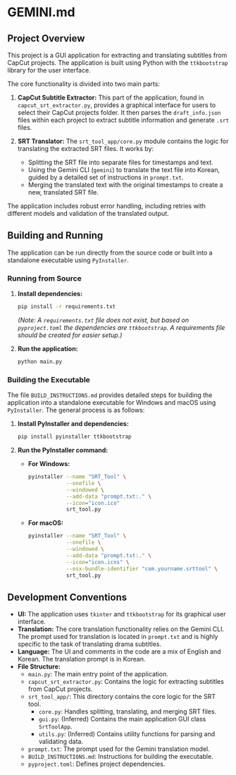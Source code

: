 # GEMINI.md

## Project Overview

This project is a GUI application for extracting and translating subtitles from CapCut projects. The application is built using Python with the `ttkbootstrap` library for the user interface.

The core functionality is divided into two main parts:

1.  **CapCut Subtitle Extractor:** This part of the application, found in `capcut_srt_extractor.py`, provides a graphical interface for users to select their CapCut projects folder. It then parses the `draft_info.json` files within each project to extract subtitle information and generate `.srt` files.

2.  **SRT Translator:** The `srt_tool_app/core.py` module contains the logic for translating the extracted SRT files. It works by:
    *   Splitting the SRT file into separate files for timestamps and text.
    *   Using the Gemini CLI (`gemini`) to translate the text file into Korean, guided by a detailed set of instructions in `prompt.txt`.
    *   Merging the translated text with the original timestamps to create a new, translated SRT file.

The application includes robust error handling, including retries with different models and validation of the translated output.

## Building and Running

The application can be run directly from the source code or built into a standalone executable using `PyInstaller`.

### Running from Source

1.  **Install dependencies:**
    ```bash
    pip install -r requirements.txt
    ```
    *(Note: A `requirements.txt` file does not exist, but based on `pyproject.toml` the dependencies are `ttkbootstrap`. A requirements file should be created for easier setup.)*

2.  **Run the application:**
    ```bash
    python main.py
    ```

### Building the Executable

The file `BUILD_INSTRUCTIONS.md` provides detailed steps for building the application into a standalone executable for Windows and macOS using `PyInstaller`. The general process is as follows:

1.  **Install PyInstaller and dependencies:**
    ```bash
    pip install pyinstaller ttkbootstrap
    ```

2.  **Run the PyInstaller command:**
    *   **For Windows:**
        ```bash
        pyinstaller --name "SRT_Tool" \
                    --onefile \
                    --windowed \
                    --add-data "prompt.txt:." \
                    --icon="icon.ico"
                    srt_tool.py
        ```
    *   **For macOS:**
        ```bash
        pyinstaller --name "SRT_Tool" \
                    --onefile \
                    --windowed \
                    --add-data "prompt.txt:." \
                    --icon="icon.icns" \
                    --osx-bundle-identifier "com.yourname.srttool" \
                    srt_tool.py
        ```

## Development Conventions

*   **UI:** The application uses `tkinter` and `ttkbootstrap` for its graphical user interface.
*   **Translation:** The core translation functionality relies on the Gemini CLI. The prompt used for translation is located in `prompt.txt` and is highly specific to the task of translating drama subtitles.
*   **Language:** The UI and comments in the code are a mix of English and Korean. The translation prompt is in Korean.
*   **File Structure:**
    *   `main.py`: The main entry point of the application.
    *   `capcut_srt_extractor.py`: Contains the logic for extracting subtitles from CapCut projects.
    *   `srt_tool_app/`: This directory contains the core logic for the SRT tool.
        *   `core.py`: Handles splitting, translating, and merging SRT files.
        *   `gui.py`: (Inferred) Contains the main application GUI class `SrtToolApp`.
        *   `utils.py`: (Inferred) Contains utility functions for parsing and validating data.
    *   `prompt.txt`: The prompt used for the Gemini translation model.
    *   `BUILD_INSTRUCTIONS.md`: Instructions for building the executable.
    *   `pyproject.toml`: Defines project dependencies.
